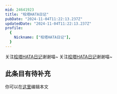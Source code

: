 ```yaml
---
mid: 24641923
title: "桧塔HATA日记"
pubDate: "2024-11-04T11:22:13.237Z"
updatedDate: "2024-11-04T11:22:13.237Z"
profile:
  {
    Nickname: ["桧塔HATA日记"],
  }
---
```


关注[桧塔HATA日记](https://space.bilibili.com/24641923)谢谢喵~ 关注[桧塔HATA日记](https://space.bilibili.com/24641923)谢谢喵~

## 此条目有待补充
你可以在[这里](https://github.com/Yuhanawa/VTuber.ICU/edit/master/src/content/v/桧塔HATA日记/index.md)编辑本文
